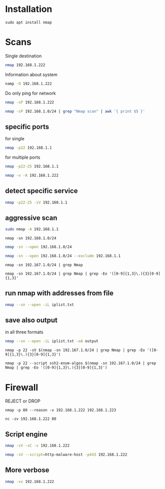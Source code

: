 # Installation
```
sudo apt install nmap
```
# Scans
Single destination
```bash
nmap 192.168.1.222
```
Information about system
```bash
namp -O 192.168.1.222
```
Do only ping for network
```bash
nmap -sP 192.168.1.222
```
```bash
nmap -sP 192.168.1.0/24 | grep "Nmap scan" | awk '{ print $5 }'
```
## specific ports
for single
```bash
nmap -p22 192.168.1.1
```
for multiple ports
```bash
nmap -p22-25 192.168.1.1
```

```bash
nmap -v -A 192.168.1.222
```
## detect specific service
```bash
nmap -p22-25 -sV 192.168.1.1
```
## aggressive scan
```bash
sudo nmap -A 192.168.1.1
```
```
nmap -sn 192.168.1.0/24
```
```bash
nmap -sn --open 192.168.1.0/24
```
```bash
nmap -sn --open 192.168.1.0/24 --exclude 192.168.1.1
```
```
nmap -sn 192.167.1.0/24 | grep Nmap
```

```
nmap -sn 192.167.1.0/24 | grep Nmap | grep -Eo '([0-9]{1,3}\.){3}[0-9]{1,3}'
```
## run nmap with addresses from file
```bash
nmap --sn --open -iL iplist.txt
```

## save also output
in all three formats
```bash
nmap --sn --open -iL iplist.txt -oA output
```

```
nmap -p 22 -sV $(nmap -sn 192.167.1.0/24 | grep Nmap | grep -Eo '([0-9]{1,3}\.){3}[0-9]{1,3}')
```

```
nmap -p 22 --script ssh2-enum-algos $(nmap -sn 192.167.1.0/24 | grep Nmap | grep -Eo '([0-9]{1,3}\.){3}[0-9]{1,3}')
```
# Firewall
REJECT or DROP

```
nmap -p 80 --reason -v 192.168.1.222 192.168.1.223
```

```
nc -zv 192.168.1.222 80
```

## Script engine

```bash
nmap -sV -sC -v 192.168.1.222
```
```bash
nmap -sV --script=http-malware-host -p443 192.168.1.222
```

## More verbose
```bash
nmap -vv 192.168.1.222
```